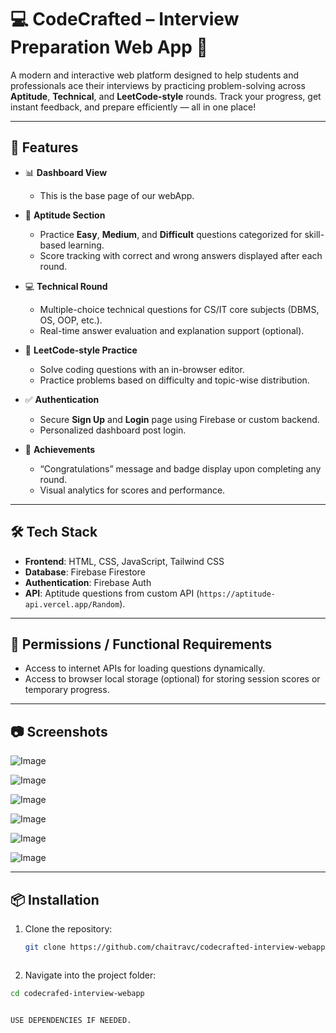 
# 💻 CodeCrafted – Interview Preparation Web App 🎯

A modern and interactive web platform designed to help students and professionals ace their interviews by practicing problem-solving across **Aptitude**, **Technical**, and **LeetCode-style** rounds. Track your progress, get instant feedback, and prepare efficiently — all in one place!

---

## 🚀 Features

- 📊 **Dashboard View**  
  - This is the base page of our webApp.
  
- 🧠 **Aptitude Section**  
  - Practice **Easy**, **Medium**, and **Difficult** questions categorized for skill-based learning.
  - Score tracking with correct and wrong answers displayed after each round.

- 💻 **Technical Round**  
  - Multiple-choice technical questions for CS/IT core subjects (DBMS, OS, OOP, etc.).
  - Real-time answer evaluation and explanation support (optional).

- 🧮 **LeetCode-style Practice**  
  - Solve coding questions with an in-browser editor.
  - Practice problems based on difficulty and topic-wise distribution.

- ✅ **Authentication**  
  - Secure **Sign Up** and **Login** page using Firebase or custom backend.
  - Personalized dashboard post login.

- 🥇 **Achievements**  
  - “Congratulations” message and badge display upon completing any round.
  - Visual analytics for scores and performance.

---

## 🛠️ Tech Stack

- **Frontend**: HTML, CSS, JavaScript, Tailwind CSS   
- **Database**: Firebase Firestore  
- **Authentication**: Firebase Auth
- **API**: Aptitude questions from custom API (`https://aptitude-api.vercel.app/Random`).

---

## 🔐 Permissions / Functional Requirements

- Access to internet APIs for loading questions dynamically.
- Access to browser local storage (optional) for storing session scores or temporary progress.

---

## 📷 Screenshots

![Image](https://github.com/user-attachments/assets/5d3a05fc-6a0d-4ad8-a38c-ab2bd0b9d126)

![Image](https://github.com/user-attachments/assets/3b147081-cd44-4d35-ad97-5a26ddffb4ab)

![Image](https://github.com/user-attachments/assets/1ab3b8be-aa99-4f09-9ed9-9d990f819673)

![Image](https://github.com/user-attachments/assets/929557ea-bc00-4ae8-8417-4e512117abf0)

![Image](https://github.com/user-attachments/assets/b33b493f-688a-4257-b644-e5ec7f1c871a)

![Image](https://github.com/user-attachments/assets/34e28ab6-f92b-4da5-9e43-02f545860167)







---

## 📦 Installation

1. Clone the repository:
   ```bash
   git clone https://github.com/chaitravc/codecrafted-interview-webapp.git



2. Navigate into the project folder:
  ```bash
  cd codecrafed-interview-webapp


USE DEPENDENCIES IF NEEDED.


